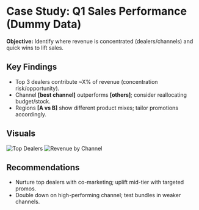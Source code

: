 # Case Study: Q1 Sales Performance (Dummy Data)

**Objective:** Identify where revenue is concentrated (dealers/channels) and quick wins to lift sales.

## Key Findings
- Top 3 dealers contribute ~X% of revenue (concentration risk/opportunity).
- Channel **[best channel]** outperforms **[others]**; consider reallocating budget/stock.
- Regions **[A vs B]** show different product mixes; tailor promotions accordingly.

## Visuals
![Top Dealers](../visuals/sales_top_dealers.png)
![Revenue by Channel](../visuals/sales_by_channel.png)

## Recommendations
- Nurture top dealers with co-marketing; uplift mid-tier with targeted promos.
- Double down on high-performing channel; test bundles in weaker channels.
